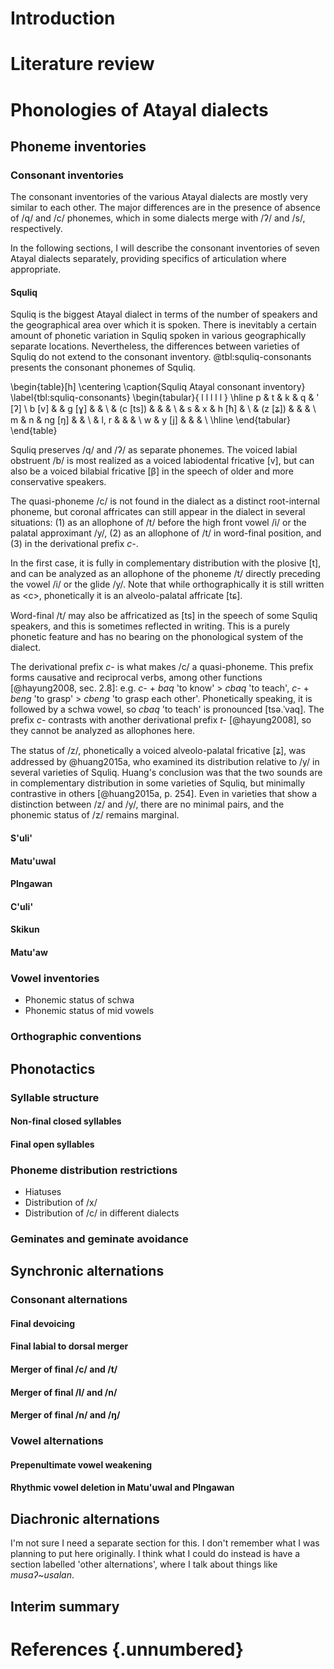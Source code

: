 # Introduction
# Literature review
# Phonologies of Atayal dialects

## Phoneme inventories
<!-- TODO: think on how best to group the dialects -->
### Consonant inventories

The consonant inventories of the various Atayal dialects are mostly very similar to each other. The major differences are in the presence of absence of /q/ and /c/ phonemes, which in some dialects merge with /ʔ/ and /s/, respectively.

In the following sections, I will describe the consonant inventories of seven Atayal dialects separately, providing specifics of articulation where appropriate.

<!-- - Phonemic status of final glottal stops -->

#### Squliq

Squliq is the biggest Atayal dialect in terms of the number of speakers and the geographical area over which it is spoken. There is inevitably a certain amount of phonetic variation in Squliq spoken in various geographically separate locations. Nevertheless, the differences between varieties of Squliq do not extend to the consonant inventory. @tbl:squliq-consonants presents the consonant phonemes of Squliq.

\begin{table}[h]
\centering
\caption{Squliq Atayal consonant inventory}
\label{tbl:squliq-consonants}
\begin{tabular}{ l l l l l } \hline
p     & t        & k      & q     & ' [ʔ] \\
b [v] &          & g [ɣ]  &       &       \\
      & (c [ts]) &        &       &       \\
      & s        & x      & h [ħ] &       \\
      & (z [ʑ])  &        &       &       \\
m     & n        & ng [ŋ] &       &       \\
      & l, r     &        &       &       \\
w     & y [j]    &        &       &       \\ \hline
\end{tabular}
\end{table}

Squliq preserves /q/ and /ʔ/ as separate phonemes. The voiced labial obstruent /b/ is most realized as a voiced labiodental fricative [v], but can also be a voiced bilabial fricative [β] in the speech of older and more conservative speakers.

The quasi-phoneme /c/ is not found in the dialect as a distinct root-internal phoneme, but coronal affricates can still appear in the dialect in several situations: (1) as an allophone of /t/ before the high front vowel /i/ or the palatal approximant /y/, (2) as an allophone of /t/ in word-final position, and (3) in the derivational prefix *c-*.

In the first case, it is fully in complementary distribution with the plosive [t], and can be analyzed as an allophone of the phoneme /t/ directly preceding the vowel /i/ or the glide /y/. Note that while orthographically it is still written as \<c\>, phonetically it is an alveolo-palatal affricate [tɕ].

Word-final /t/ may also be affricatized as [ts] in the speech of some Squliq speakers, and this is sometimes reflected in writing. This is a purely phonetic feature and has no bearing on the phonological system of the dialect.

The derivational prefix *c-* is what makes /c/ a quasi-phoneme. This prefix forms causative and reciprocal verbs, among other functions [@hayung2008, sec. 2.8]: e.g. *c-* + *baq* 'to know' > *cbaq* 'to teach', *c-* + *beng* 'to grasp' > *cbeng* 'to grasp each other'. Phonetically speaking, it is followed by a schwa vowel, so *cbaq* 'to teach' is pronounced [tsə.ˈvaq]. The prefix *c-* contrasts with another derivational prefix *t-* [@hayung2008], so they cannot be analyzed as allophones here.

The status of /z/, phonetically a voiced alveolo-palatal fricative [ʑ], was addressed by @huang2015a, who examined its distribution relative to /y/ in several varieties of Squliq. Huang's conclusion was that the two sounds are in complementary distribution in some varieties of Squliq, but minimally contrastive in others [@huang2015a, p. 254]. Even in varieties that show a distinction between /z/ and /y/, there are no minimal pairs, and the phonemic status of /z/ remains marginal.

#### S'uli'
#### Matu'uwal
#### Plngawan
#### C'uli'
#### Skikun
#### Matu'aw
### Vowel inventories

- Phonemic status of schwa
- Phonemic status of mid vowels

### Orthographic conventions
## Phonotactics
### Syllable structure
#### Non-final closed syllables
#### Final open syllables
### Phoneme distribution restrictions

- Hiatuses
- Distribution of /x/
- Distribution of /c/ in different dialects

### Geminates and geminate avoidance

## Synchronic alternations
### Consonant alternations
#### Final devoicing
#### Final labial to dorsal merger
#### Merger of final /c/ and /t/
#### Merger of final /l/ and /n/
#### Merger of final /n/ and /ŋ/
### Vowel alternations
#### Prepenultimate vowel weakening
#### Rhythmic vowel deletion in Matu'uwal and Plngawan
## Diachronic alternations

I'm not sure I need a separate section for this. I don't remember what I was planning to put here originally. I think what I could do instead is have a section labelled 'other alternations', where I talk about things like *musaʔ*~*usalan*.

## Interim summary

# References {.unnumbered}
